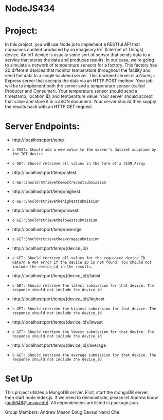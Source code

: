 # NodeJS434

# Project:
In this project, you will use Node.js to implement a RESTful API that consumes content produced by an imaginary IoT (Internet of Things) device. An IoT device is usually some sort of sensor that sends data to a service that stores the data and produces results. In our case, we’re going to simulate a network of temperature sensors for a factory. This factory has 20 different devices that monitor temperature throughout the facility and send the data to a single backend server. This backend server is a Node.js Express server that accepts the data via an HTTP POST method.
Your job will be to implement both the server and a temperature sensor (called Producer and Consumer). Your temperature sensor should send a timestamp, location ID, and temperature value. Your server should accept that value and store it in a JSON document. Your server should then supply the results back with an HTTP GET request.

# Server Endpoints: 
*  http://localhost:port/temp
*     o POST: Should add a new value to the server’s dataset supplied by the IOT device 
*     o GET: Should retrieve all values in the form of a JSON Array
*  http://localhost:port/temp/latest
*     o GET:Shouldretrievethemostrecentsubmission
*  http://localhost:port/temp/highest
*     o GET:Shouldretrievethehighestsubmission
*  http://localhost:port/temp/lowest
*     o GET:Shouldretrievethelowestsubmission
*  http://localhost:port/temp/average
*     o GET:Shouldretrievetheaveragesubmission
*  http://localhost:port/temp/{device_id}
*     o GET: Should retrieve all values for the requested device ID. Return a 404 error if the device ID is not found. You should not include the device_id in the results.
*  http://localhost:port/temp/{device_id}/latest
*     o GET: Should retrieve the latest submission for that device. The response should not include the device_id
*  http://localhost:port/temp/{device_id}/highest
*     o GET: Should retrieve the highest submission for that device. The response should not include the device_id
*  http://localhost:port/temp/{device_id}/lowest
*     o GET: Should retrieve the lowest submission for that device. The response should not include the device_id
*  http://localhost:port/temp/{device_id}/average
*     o GET: Should retrieve the average submission for that device. The response should not include the device_id

# Set Up
This project utilizes a MongoDB server. First, start the mongoDB server, then start node index.js. If we need to demonstrate, please 
let Andrew know (am5648@uncw.edu). All dependencies are listed in package.json. 

Group Members: 
Andrew Mason
Doug Devaul
Nanxi Che
